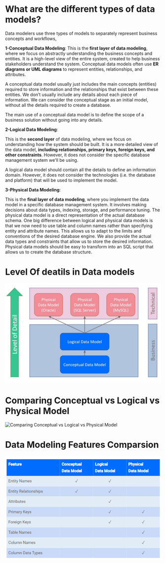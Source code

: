 # What are the different types of data models?

Data modelers use three types of models to separately represent business concepts and workflows,

**1-Conceptual Data Modeling**: 
This is the __first layer of data modeling__, where we focus on abstractly understanding the business concepts and entities. 
It is a high-level view of the entire system, created to help business stakeholders understand the system. 
Conceptual data models often use __ER diagrams or UML diagrams__ to represent entities, relationships, and attributes.

A conceptual data model usually just includes the main concepts (entities) required to store information and the relationships that exist between these entities.
We don’t usually include any details about each piece of information. We can consider the conceptual stage as an initial model, without all the details required to create a database.

The main use of a conceptual data model is to define the scope of a business solution without going into any details.


**2-Logical Data Modeling**: 

This is the __second layer__ of data modeling, where we focus on understanding how the system should be built. 
It is a more detailed view of the data model, __including relationships, primary keys, foreign keys, and other constraints__. However, it does not consider the specific database management system we'll be using.

A logical data model should contain all the details to define an information domain. However, it does not consider the technologies (i.e. the database and platform) that will be used to implement the model.


**3-Physical Data Modeling**: 

This is the __final layer of data modeling__, where you implement the data model in a specific database management system. 
It involves making decisions about data types, indexing, storage, and performance tuning. The physical data model is a direct representation of the actual database schema.
One big difference between logical and physical data models is that we now need to use table and column names rather than specifying entity and attribute names. This allows us to adapt to the limits and conventions of the desired database engine. We also provide the actual data types and constraints that allow us to store the desired information. Physical data models should be easy to transform into an SQL script that allows us to create the database structure. 


# Level Of deatils in Data models 
![Level Of deatils in Data models](https://github.com/ZishanSayyed/100-Days-Of-Data-Engineering-/blob/main/Data-Modeling/Images/1.jpg)



# Comparing Conceptual vs Logical vs Physical Model

![Comparing Conceptual vs Logical vs Physical Model](https://github.com/ZishanSayyed/100-Days-Of-Data-Engineering-/blob/main/Data-Modeling/Images/Datamodeling-conceptual-vs-logical-vs-physical-data-model-comparison-table.avif)



# Data Modeling Features Comparsion 

![Data Modeling Features Comparsion](https://github.com/ZishanSayyed/100-Days-Of-Data-Engineering-/blob/main/Data-Modeling/Images/DatamodelingFeatures-conceptual-vs-logical-vs-physical-data-model-comparison-table.avif.png)








